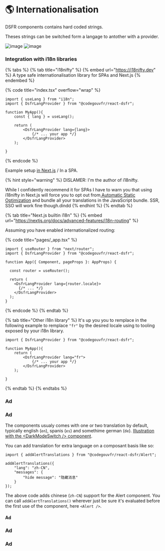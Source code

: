 # 🌎 Internationalisation

DSFR components contains hard coded strings.&#x20;

Theses strings can be switched form a langage to antother with a provider.&#x20;

![image](https://user-images.githubusercontent.com/6702424/202221151-9e04dd77-da52-4ce7-b1b1-5bb653addf50.png) ![image](https://user-images.githubusercontent.com/6702424/202221309-b11b89a7-4893-442b-ab2a-92f85177ba69.png)

### Integration with i18n libraries&#x20;

{% tabs %}
{% tab title="i18nifty" %}
{% embed url="https://i18nifty.dev" %}
A type safe internationalisation library for SPAs and Next.js
{% endembed %}

{% code title="index.tsx" overflow="wrap" %}
```tsx
import { useLang } from "i18n";
import { DsfrLangProvider } from "@codegouvfr/react-dsfr";

function MyApp(){
    const { lang } = useLang();
    
    return (
        <DsfrLangProvider lang={lang}>
            {/* ... your app */}
        </DsfrLangProvider>
    );

}
```
{% endcode %}

Example setup [in Next.js](https://github.com/etalab/etalab-website/blob/b427049dd9609ddbdd5fc2b42484d700e20851f4/pages/\_app.tsx#L39-L42) / In a SPA.

{% hint style="warning" %}
DISLAMER: I'm the author of i18nifty.

While I confidently recommend it for SPAs I have to warn you that using i18nifty in Next.js will force you to opt out  from[ Automatic Static Optimization](https://nextjs.org/docs/messages/opt-out-auto-static-optimization) and bundle all your translations in the JavaScript bundle. SSR, SSO will work fine though.dindd
{% endhint %}
{% endtab %}

{% tab title="Next.js builtin i18n" %}
{% embed url="https://nextjs.org/docs/advanced-features/i18n-routing" %}

Assuming you have enabled internationalized routing: &#x20;

{% code title="pages/_app.tsx" %}
```tsx
import { useRouter } from "next/router";
import { DsfrLangProvider } from "@codegouvfr/react-dsfr";

function App({ Component, pageProps }: AppProps) {

  const router = useRouter();

  return (
    <DsfrLangProvider lang={router.locale}>
      {/* ... */}
    </DsfrLangProvider>
  );
}

```
{% endcode %}
{% endtab %}

{% tab title="Other i18n library" %}
It's up you you to remplace in the following example to remplace `"fr"` by the desired locale using to tooling exposed by your i18n library. &#x20;

```tsx
import { DsfrLangProvider } from "@codegouvfr/react-dsfr";

function MyApp(){
    return (
        <DsfrLangProvider lang="fr">
            {/* ... your app */}
        </DsfrLangProvider>
    );

}
```
{% endtab %}
{% endtabs %}

### Ad

### Ad

The components usualy comes with one or two translation by default, typically english (`en`), spanis (`es`) and somethime german (`de`).  [Illustration with the \<DarkModeSwitch /> component](https://github.com/codegouvfr/react-dsfr/blob/e8b78dd5ad069a322fbcc34b34b25d4ac8214e34/src/DarkModeSwitch.tsx#L162-L199).&#x20;

You can add translation for extra language on a composant basis like so:

```tsx
import { addAlertTranslations } from "@codegouvfr/react-dsfr/Alert";

addAlertTranslations({
	"lang": "zh-CN",
	"messages": {
		"hide message": "隐藏消息"
	}
});
```

The above code adds chinese (`zh-CN`) support for the Alert component. You can call  `addAlertTranslations()` wherever just be sure it's evaluated before the first use of the component, here `<Alert />`.

#### Ad

### Ad

### Ad
